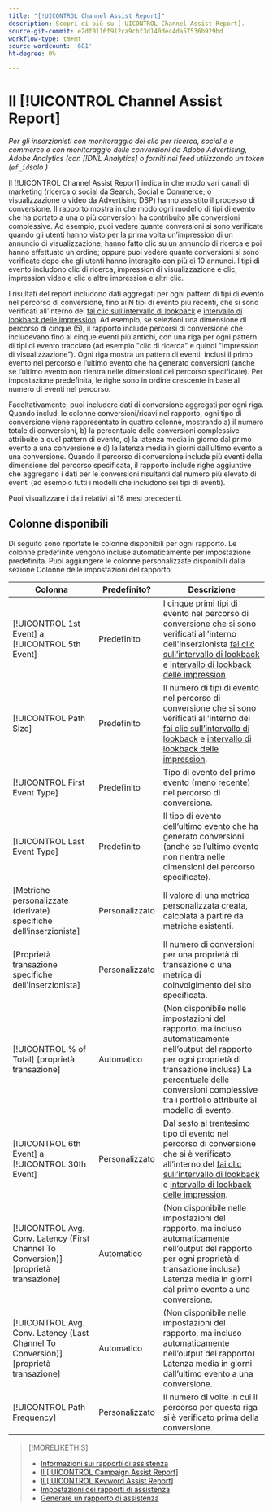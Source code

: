 ```yaml
---
title: "[!UICONTROL Channel Assist Report]"
description: Scopri di più su [!UICONTROL Channel Assist Report].
source-git-commit: e2df0116f912ca9cbf3d140dec4da57536b929bd
workflow-type: tm+mt
source-wordcount: '681'
ht-degree: 0%

---
```


# Il [!UICONTROL Channel Assist Report]

*Per gli inserzionisti con monitoraggio dei clic per ricerca, social e e commerce e con monitoraggio delle conversioni da Adobe Advertising, Adobe Analytics (con [!DNL Analytics] o forniti nei feed utilizzando un token (`ef_id`solo )*

Il [!UICONTROL Channel Assist Report] indica in che modo vari canali di marketing (ricerca o social da Search, Social e Commerce; o visualizzazione o video da Advertising DSP) hanno assistito il processo di conversione. Il rapporto mostra in che modo ogni modello di tipi di evento che ha portato a una o più conversioni ha contribuito alle conversioni complessive. Ad esempio, puoi vedere quante conversioni si sono verificate quando gli utenti hanno visto per la prima volta un’impression di un annuncio di visualizzazione, hanno fatto clic su un annuncio di ricerca e poi hanno effettuato un ordine; oppure puoi vedere quante conversioni si sono verificate dopo che gli utenti hanno interagito con più di 10 annunci. I tipi di evento includono clic di ricerca, impression di visualizzazione e clic, impression video e clic e altre impression e altri clic. <!-- [DSP metrics may show up as "Other Path Length (<length>)" or empty; we're supposed to fill in more values for DSP at some point.] -->

I risultati del report includono dati aggregati per ogni pattern di tipi di evento nel percorso di conversione, fino ai N tipi di evento più recenti, che si sono verificati all&#39;interno del [fai clic sull’intervallo di lookback](/help/search-social-commerce/glossary.md#c-d) e [intervallo di lookback delle impression](/help/search-social-commerce/glossary.md#i-j). Ad esempio, se selezioni una dimensione di percorso di cinque (5), il rapporto include percorsi di conversione che includevano fino ai cinque eventi più antichi, con una riga per ogni pattern di tipi di evento tracciato (ad esempio &quot;clic di ricerca&quot; e quindi &quot;impression di visualizzazione&quot;). Ogni riga mostra un pattern di eventi, inclusi il primo evento nel percorso e l’ultimo evento che ha generato conversioni (anche se l’ultimo evento non rientra nelle dimensioni del percorso specificate). Per impostazione predefinita, le righe sono in ordine crescente in base al numero di eventi nel percorso.

Facoltativamente, puoi includere dati di conversione aggregati per ogni riga. Quando includi le colonne conversioni/ricavi nel rapporto, ogni tipo di conversione viene rappresentato in quattro colonne, mostrando a) il numero totale di conversioni, b) la percentuale delle conversioni complessive attribuite a quel pattern di evento, c) la latenza media in giorno dal primo evento a una conversione e d) la latenza media in giorni dall’ultimo evento a una conversione. Quando il percorso di conversione include più eventi della dimensione del percorso specificata, il rapporto include righe aggiuntive che aggregano i dati per le conversioni risultanti dal numero più elevato di eventi (ad esempio tutti i modelli che includono sei tipi di eventi).

Puoi visualizzare i dati relativi ai 18 mesi precedenti.

## Colonne disponibili

Di seguito sono riportate le colonne disponibili per ogni rapporto. Le colonne predefinite vengono incluse automaticamente per impostazione predefinita. Puoi aggiungere le colonne personalizzate disponibili dalla sezione Colonne delle impostazioni del rapporto.

| Colonna | Predefinito? | Descrizione |
| ---- | ---- | ---- |
| [!UICONTROL 1st Event] a [!UICONTROL 5th Event] | Predefinito | I cinque primi tipi di evento nel percorso di conversione che si sono verificati all&#39;interno dell&#39;inserzionista [fai clic sull’intervallo di lookback](/help/search-social-commerce/glossary.md#c-d) e [intervallo di lookback delle impression](/help/search-social-commerce/glossary.md#i-j). |
| [!UICONTROL Path Size] | Predefinito | Il numero di tipi di evento nel percorso di conversione che si sono verificati all&#39;interno del [fai clic sull’intervallo di lookback](/help/search-social-commerce/glossary.md#c-d) e [intervallo di lookback delle impression](/help/search-social-commerce/glossary.md#i-j). |
| [!UICONTROL First Event Type] | Predefinito | Tipo di evento del primo evento (meno recente) nel percorso di conversione. |
| [!UICONTROL Last Event Type] | Predefinito | Il tipo di evento dell’ultimo evento che ha generato conversioni (anche se l’ultimo evento non rientra nelle dimensioni del percorso specificate). |
| \[Metriche personalizzate (derivate) specifiche dell’inserzionista\] | Personalizzato | Il valore di una metrica personalizzata creata, calcolata a partire da metriche esistenti. |
| \[Proprietà transazione specifiche dell&#39;inserzionista\] | Personalizzato | Il numero di conversioni per una proprietà di transazione o una metrica di coinvolgimento del sito specificata. |
| [!UICONTROL % of Total] \[proprietà transazione\] | Automatico | (Non disponibile nelle impostazioni del rapporto, ma incluso automaticamente nell’output del rapporto per ogni proprietà di transazione inclusa) La percentuale delle conversioni complessive tra i portfolio attribuite al modello di evento. |
| [!UICONTROL 6th Event] a [!UICONTROL 30th Event] | Personalizzato | Dal sesto al trentesimo tipo di evento nel percorso di conversione che si è verificato all’interno del [fai clic sull’intervallo di lookback](/help/search-social-commerce/glossary.md#c-d) e [intervallo di lookback delle impression](/help/search-social-commerce/glossary.md#i-j). |
| [!UICONTROL Avg. Conv. Latency (First Channel To Conversion)] \[proprietà transazione\] | Automatico | (Non disponibile nelle impostazioni del rapporto, ma incluso automaticamente nell’output del rapporto per ogni proprietà di transazione inclusa) Latenza media in giorni dal primo evento a una conversione. |
| [!UICONTROL Avg. Conv. Latency (Last Channel To Conversion)] \[proprietà transazione\] | Automatico | (Non disponibile nelle impostazioni del rapporto, ma incluso automaticamente nell’output del rapporto) Latenza media in giorni dall’ultimo evento a una conversione. |
| [!UICONTROL Path Frequency] | Personalizzato | Il numero di volte in cui il percorso per questa riga si è verificato prima della conversione. |

<table style="table-layout:auto">

>[!MORELIKETHIS]
>
>* [Informazioni sui rapporti di assistenza](assist-report-about.md)
>* [Il [!UICONTROL Campaign Assist Report]](campaign-assist-report.md)
>* [Il [!UICONTROL Keyword Assist Report]](keyword-assist-report.md)
>* [Impostazioni dei rapporti di assistenza](assist-report-settings.md)
>* [Generare un rapporto di assistenza](assist-report-generate.md)
